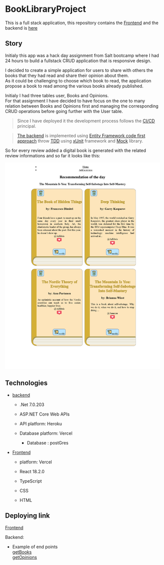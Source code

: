# BookLibraryProject
This is a full stack application, this repository contains the [Frontend](https://github.com/PhilippeLeopoldie/BooksLibraryProject/tree/master/frontend/LibrairyFrontEnd) and the backend is [here](https://github.com/PhilippeLeopoldie/bookLibraryBackend)

## Story 

Initialy this app was a hack day assignment from Salt bootcamp  where I had 24 hours to build a fullstack CRUD application  that is responsive design.

I decided to create a simple application for users to share with others the books that they had read and share their opinion about them.  
As it could be challenging to choose which book to read, the application propose a book to read among the various books already published.

Initialy I had three tables user, Books and Opinions.  
For that assignment I have decided to have focus on the one to many relation between Books and Opinions first and managing the corresponding CRUD operations before going further with the User table.


>Since I have deployed it the development process follows the <span style = "color: green"> [CI/CD](https://en.wikipedia.org/wiki/CI/CD) </span>principal.




>[The backend](https://github.com/PhilippeLeopoldie/bookLibraryBackend) is implemented using <span style = "color: green">[Entity Framework code first approach](https://learn.microsoft.com/en-us/ef/ef6/get-started) </span> throw <span style = "color: green"> [TDD](https://en.wikipedia.org/wiki/Test-driven_development) </span> using <span style = "color: green">[xUnit](https://xunit.net/) </span>framework and <span style = "color: green">[Mock](https://github.com/devlooped/moq) </span>library.


So for every review added a digital book is generated with the related review informations and so far it looks like this:

![my image](presentation_image.png)



## Technologies
- [backend](https://github.com/PhilippeLeopoldie/bookLibraryBackend)
  - .Net 7.0.203

  - ASP.NET Core Web APIs

  - API platform: Heroku

  - Database platform: Vercel

    - Database : postGres

- [Frontend](https://github.com/PhilippeLeopoldie/BooksLibraryProject/tree/master/frontend/LibrairyFrontEnd)

  - platform: Vercel

  - React 18.2.0

  - TypeScript

  - CSS

  - HTML




## Deploying link

[Frontend](https://books-library-philippe-leopoldie.vercel.app/)

Backend:
  - Example of end points  
    [getBooks](https://booklibrary-backend-20f7a19cecb2.herokuapp.com/api/book)  
    [getOpinions](https://booklibrary-backend-20f7a19cecb2.herokuapp.com/api/Opinion)









